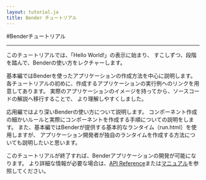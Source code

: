 ```yaml
---
layout: tutorial.ja
title: Bender チュートリアル
---
```

#Benderチュートリアル

-----

このチュートリアルでは、「Hello World!」の表示に始まり、
すこしずつ、段階を踏んで、Benderの使い方をレクチャーします。

基本編ではBenderを使ったアプリケーションの作成方法を中心に説明します。
各チュートリアルの初めに、作成するアプリケーションの実行例へのリンクを用意してあります。
実際のアプリケーションのイメージを持ってから、ソースコードの解説へ移行することで、
より理解しやすくしました。

応用編ではより深いBenderの使い方について説明します。
コンポーネント作成の細かいルールと実際にコンポーネントを作成する手順についての説明をします。
また、基本編ではBenderが提供する基本的なランタイム（run.html）を使用しますが、
アプリケーション開発者が独自のランタイムを作成する方法についても説明したいと思います。

このチュートリアルが終了すれば、Benderアプリケーションの開発が可能になります。
より詳細な情報が必要な場合は、[API Reference](../reference/reference.html)または[マニュアル](#)を参照してください。

